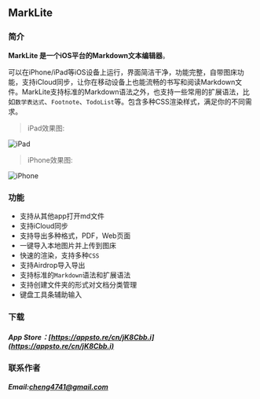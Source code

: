 ## MarkLite

### 简介

**MarkLite 是一个iOS平台的Markdown文本编辑器**。

可以在iPhone/iPad等iOS设备上运行，界面简洁干净，功能完整，自带图床功能，支持iCloud同步，让你在移动设备上也能流畅的书写和阅读Markdown文件。MarkLite支持标准的Markdown语法之外，也支持一些常用的扩展语法，比如`数学表达式`、`Footnote`、`TodoList`等。包含多种CSS渲染样式，满足你的不同需求。

>iPad效果图:

![iPad](http://i2.piimg.com/567954/c09dd1326b4930d3.png)
>iPhone效果图:

![iPhone](http://i2.piimg.com/567954/9147b4640f9c7bfb.png)

### 功能

* 支持从其他app打开md文件
* 支持iCloud同步
* 支持导出多种格式，PDF，Web页面
* 一键导入本地图片并上传到图床
* 快速的渲染，支持多种`CSS`
* 支持Airdrop导入导出
* 支持标准的`Markdown`语法和扩展语法
* 支持创建文件夹的形式对文档分类管理
* 键盘工具条辅助输入

### 下载
##### App Store：[https://appsto.re/cn/jK8Cbb.i](https://appsto.re/cn/jK8Cbb.i)

### 联系作者
##### Email:[cheng4741@gmail.com](cheng4741@gmail.com)
